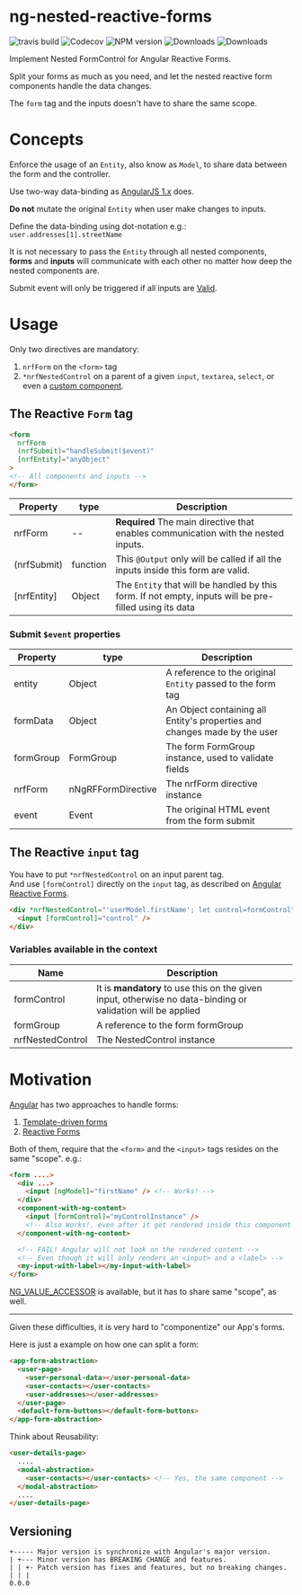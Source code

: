 # ng-nested-reactive-forms

![travis build](https://api.travis-ci.org/webdev-tools/ng-nested-reactive-forms.svg?branch=master)
![Codecov](https://img.shields.io/codecov/c/github/webdev-tools/ng-nested-reactive-forms.svg)
![NPM version](https://img.shields.io/npm/v/@webdev-tools/ng-nested-reactive-forms.svg)
![Downloads](https://img.shields.io/npm/dy/@webdev-tools/ng-nested-reactive-forms.svg)
![Downloads](https://img.shields.io/npm/l/@webdev-tools/ng-nested-reactive-forms.svg)

Implement Nested FormControl for Angular Reactive Forms.

Split your forms as much as you need,
and let the nested reactive form components handle the data changes.

The `form` tag and the inputs doesn't have to share the same scope.

# Concepts

Enforce the usage of an `Entity`, also know as `Model`, to share data between the form and the controller.

Use two-way data-binding as [AngularJS 1.x](https://docs.angularjs.org/tutorial/step_06) does.

**Do not** mutate the original `Entity` when user make changes to inputs.

Define the data-binding using dot-notation e.g.: `user.addresses[1].streetName`

It is not necessary to pass the `Entity` through all nested components,  
**forms** and **inputs** will communicate with each other
no matter how deep the nested components are.

Submit event will only be triggered if all inputs are [Valid](https://angular.io/guide/form-validation).


# Usage

Only two directives are mandatory:

1. `nrfForm` on the `<form>` tag
2. `*nrfNestedControl` on a parent of a given `input`, `textarea`, `select`, or even a [custom component](https://angular.io/api/forms/DefaultValueAccessor).


## The Reactive `Form` tag

```html
<form
  nrfForm
  (nrfSubmit)="handleSubmit($event)"
  [nrfEntity]="anyObject"
>
<!-- All components and inputs -->
</form>
```

| Property    | type     | Description                                                                        |
|-------------|----------|------------------------------------------------------------------------------------|
| nrfForm     | --       | **Required** The main directive that enables communication with the nested inputs. |
| (nrfSubmit) | function | This `@Output` only will be called if all the inputs inside this form are valid.   |
| [nrfEntity] | Object   | The `Entity` that will be handled by this form. If not empty, inputs will be pre-filled using its data |


### Submit `$event` properties

| Property   | type               | Description                                          |
|------------|--------------------|------------------------------------------------------|
| entity     | Object             | A reference to the original `Entity` passed to the form tag |
| formData   | Object             | An Object containing all Entity's properties and changes made by the user |
| formGroup  | FormGroup          | The form FormGroup instance, used to validate fields |
| nrfForm    | nNgRFFormDirective | The nrfForm directive instance                       |
| event      | Event              | The original HTML event from the form submit         |



## The Reactive `input` tag

You have to put `*nrfNestedControl` on an input parent tag.  
And use `[formControl]` directly on the `input` tag, as described on
[Angular Reactive Forms](https://angular.io/guide/reactive-forms#create-the-template).

```html
<div *nrfNestedControl="'userModel.firstName'; let control=formControl">
  <input [formControl]="control" />
</div>
```

### Variables available in the context
| Name             | Description                                    |
|------------------|------------------------------------------------|
| formControl      | It is **mandatory** to use this on the given input, otherwise no data-binding or validation will be applied  |
| formGroup        | A reference to the form formGroup              |
| nrfNestedControl | The NestedControl instance                     |



# Motivation

[Angular](https://angular.io) has two approaches to handle forms:

1. [Template-driven forms](https://angular.io/guide/forms#template-driven-forms)
2. [Reactive Forms](https://angular.io/guide/reactive-forms#reactive-forms)

Both of them, require that the `<form>` and the `<input>` tags resides on the same "scope".
e.g.: 
```html
<form ....>
  <div ...>
    <input [ngModel]="firstName" /> <!-- Works! -->
  </div>
  <component-with-ng-content>
    <input [formControl]="myControlInstance" /> 
    <!-- Also Works!, even after it get rendered inside this component -->
  </component-with-ng-content>

  <!-- FAIL! Angular will not look on the rendered content -->
  <!-- Even though it will only renders an <input> and a <label> -->
  <my-input-with-label></my-input-with-label>
</form>
```

[NG_VALUE_ACCESSOR](https://angular.io/api/forms/DefaultValueAccessor) 
is available, but it has to share same "scope", as well.

---

Given these difficulties, it is very hard to "componentize" our App's forms.

Here is just a example on how one can split a form:

```html
<app-form-abstraction>
  <user-page>
    <user-personal-data></user-personal-data>
    <user-contacts></user-contacts>
    <user-addresses></user-addresses>
  </user-page>
  <default-form-buttons></default-form-buttons>
</app-form-abstraction>
```

Think about Reusability:
```html
<user-details-page>
  ....
  <modal-abstraction>
    <user-contacts></user-contacts> <!-- Yes, the same component -->
  </modal-abstraction>
  ....
</user-details-page>
```

## Versioning

```
+----- Major version is synchronize with Angular's major version.
| +--- Minor version has BREAKING CHANGE and features.
| | +- Patch version has fixes and features, but no breaking changes.
| | |
0.0.0
```
